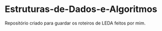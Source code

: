 # Estruturas-de-Dados-e-Algoritmos

Repositório criado para guardar os roteiros de LEDA feitos por mim.

